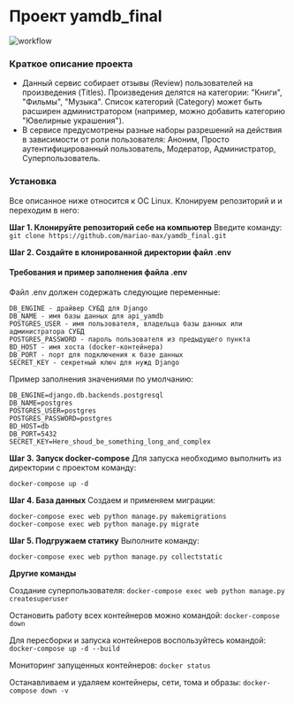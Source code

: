 # Проект yamdb_final

![workflow](https://github.com/mariao-max/yamdb_final/actions/workflows/yamdb_workflow.yml/badge.svg)

### Краткое описание проекта
- Данный сервис собирает отзывы (Review) пользователей на произведения (Titles). Произведения делятся на категории: "Книги", "Фильмы", "Музыка". Список категорий (Category) может быть расширен администратором (например, можно добавить категорию "Ювелирные украшения").
- В сервисе предусмотрены разные наборы разрешений на действия в зависимости от роли пользователя: Аноним, Просто аутентифицированный пользователь, Модератор, Администратор, Суперпользователь. 
 
### Установка
Все описанное ниже относится к ОС Linux. 
Клонируем репозиторий и и переходим в него: 

**Шаг 1. Клонируйте репозиторий себе на компьютер**
Введите команду:
```git clone https://github.com/mariao-max/yamdb_final.git```

**Шаг 2. Создайте в клонированной директории файл .env**
#### Требования и пример заполнения файла .env

Файл .env должен содержать следующие переменные:

```
DB_ENGINE - драйвер СУБД для Django
DB_NAME - имя базы данных для api_yamdb
POSTGRES_USER - имя пользователя, владельца базы данных или администратора СУБД
POSTGRES_PASSWORD - пароль пользователя из предыдущего пункта
BD_HOST - имя хоста (docker-контейнера)
DB_PORT - порт для подключения к базе данных
SECRET_KEY - секретный ключ для нужд Django
```

Пример заполнения значениями по умолчанию:

```
DB_ENGINE=django.db.backends.postgresql
DB_NAME=postgres
POSTGRES_USER=postgres
POSTGRES_PASSWORD=postgres
BD_HOST=db
DB_PORT=5432
SECRET_KEY=Here_shoud_be_something_long_and_complex
```

**Шаг 3. Запуск docker-compose**
Для запуска необходимо выполнить из директории с проектом команду:

```docker-compose up -d```

**Шаг 4. База данных**
Создаем и применяем миграции:

```
docker-compose exec web python manage.py makemigrations
docker-compose exec web python manage.py migrate
```

**Шаг 5. Подгружаем статику**
Выполните команду:

```docker-compose exec web python manage.py collectstatic```

**Другие команды**

Создание суперпользователя:
```docker-compose exec web python manage.py createsuperuser```

Остановить работу всех контейнеров можно командой:
```docker-compose down```

Для пересборки и запуска контейнеров воспользуйтесь командой:
```docker-compose up -d --build ```

Мониторинг запущенных контейнеров:
```docker status```

Останавливаем и удаляем контейнеры, сети, тома и образы:
```docker-compose down -v```
